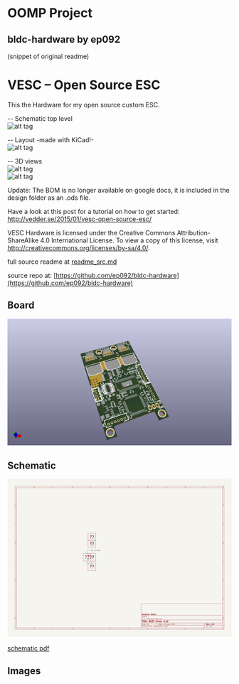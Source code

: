 # OOMP Project  
## bldc-hardware  by ep092  
  
(snippet of original readme)  
  
VESC – Open Source ESC  
=============  
  
This the Hardware for my open source custom ESC.  
  
-- Schematic top level  
![alt tag](design/PNGs/Schematic-1.png)  
  
-- Layout -made with KiCad!-  
![alt tag](design/PNGs/layout_4.12.png)  
  
-- 3D views  
![alt tag](design/PNGs/3D_front.png)  
![alt tag](design/PNGs/3D_back.png)  
  
Update: The BOM is no longer available on google docs, it is included in the design folder as an .ods file.  
  
Have a look at this post for a tutorial on how to get started:  
http://vedder.se/2015/01/vesc-open-source-esc/  
  
VESC Hardware is licensed under the Creative Commons Attribution-ShareAlike 4.0 International License. To view a copy of this license, visit http://creativecommons.org/licenses/by-sa/4.0/.  
  
  full source readme at [readme_src.md](readme_src.md)  
  
source repo at: [https://github.com/ep092/bldc-hardware](https://github.com/ep092/bldc-hardware)  
## Board  
  
[![working_3d.png](working_3d_600.png)](working_3d.png)  
## Schematic  
  
[![working_schematic.png](working_schematic_600.png)](working_schematic.png)  
  
[schematic pdf](working_schematic.pdf)  
## Images  
